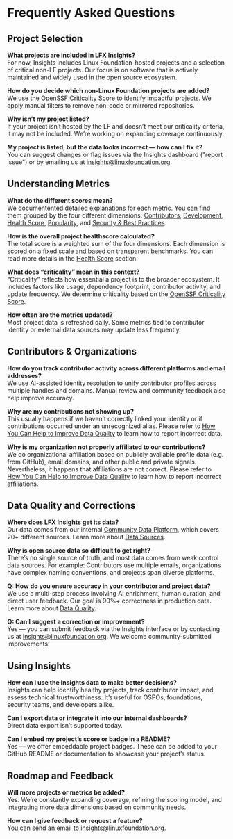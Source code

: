 
# Frequently Asked Questions

## Project Selection

**What projects are included in LFX Insights?**  
For now, Insights includes Linux Foundation-hosted projects and a selection of critical non-LF projects. Our focus is on software that is actively maintained and widely used in the open source ecosystem.

**How do you decide which non-Linux Foundation projects are added?**  
We use the [OpenSSF Criticality Score](https://openssf.org/projects/criticality-score/) to identify impactful projects. We apply manual filters to remove non-code or mirrored repositories.

**Why isn’t my project listed?**  
If your project isn’t hosted by the LF and doesn’t meet our criticality criteria, it may not be included. We’re working on expanding coverage continuously.

**My project is listed, but the data looks incorrect — how can I fix it?**  
You can suggest changes or flag issues via the Insights dashboard ("report issue") or by emailing us at [insights@linuxfoundation.org](mailto:insights@linuxfoundation.org).

## Understanding Metrics

**What do the different scores mean?**  
We documentented detailed explanations for each metric. You can find them grouped by the four different dimensions: [Contributors](../../metrics/contributors/index.md), [Development](../../metrics/development/index.md), [Health Score](../../metrics/health-score/index.md), [Popularity](../../metrics/popularity/index.md), and [Security & Best Practices](../../metrics/security/index.md).

**How is the overall project healthscore calculated?**  
The total score is a weighted sum of the four dimensions. Each dimension is scored on a fixed scale and based on transparent benchmarks. You can read more details in the [Health Score](../../metrics/health-score/index.md) section.

**What does “criticality” mean in this context?**  
“Criticality” reflects how essential a project is to the broader ecosystem. It includes factors like usage, dependency footprint, contributor activity, and update frequency. We determine criticality based on the [OpenSSF Criticality Score](https://openssf.org/projects/criticality-score/).

**How often are the metrics updated?**  
Most project data is refreshed daily. Some metrics tied to contributor identity or external data sources may update less frequently.

## Contributors & Organizations

**How do you track contributor activity across different platforms and email addresses?**  
We use AI-assisted identity resolution to unify contributor profiles across multiple handles and domains. Manual review and community feedback also help improve accuracy.

**Why are my contributions not showing up?**  
This usually happens if we haven’t correctly linked your identity or if contributions occurred under an unrecognized alias. Please refer to [How You Can Help to Improve Data Quality](../../introduction/data-quality/index.md#how-you-can-help-to-improve-data-quality) to learn how to report incorrect data.


**Why is my organization not properly affiliated to our contributions?**  
We do organizational affiliation based on publicly available profile data (e.g. from GitHub), email domains, and other public and private signals. Nevertheless, it happens that affiliations are not correct. Please refer to [ How You Can Help to Improve Data Quality](../../introduction/data-quality/index.md#how-you-can-help-to-improve-data-quality) to learn how to report incorrect affiliations.

## Data Quality and Corrections

**Where does LFX Insights get its data?**  
Our data comes from our internal [Community Data Platform](https://github.com/CrowdDotDev/crowd.dev), which covers 20+ different sources. Learn more about [Data Sources](../../introduction/data-sources/index.md).

**Why is open source data so difficult to get right?**  
There’s no single source of truth, and most data comes from weak control data sources. For example: Contributors use multiple emails, organizations have complex naming conventions, and projects span diverse platforms. 

**Q: How do you ensure accuracy in your contributor and project data?**  
We use a multi-step process involving AI enrichment, human curation, and direct user feedback. Our goal is 90%+ correctness in production data. Learn more about [Data Quality](../../introduction/data-quality/index.md).

**Q: Can I suggest a correction or improvement?**  
Yes — you can submit feedback via the Insights interface or by contacting us at [insights@linuxfoundation.org](mailto:insights@linuxfoundation.org). We welcome community-submitted improvements!

## Using Insights

**How can I use the Insights data to make better decisions?**  
Insights can help identify healthy projects, track contributor impact, and assess technical trustworthiness. It’s useful for OSPOs, foundations, security teams, and developers alike.

**Can I export data or integrate it into our internal dashboards?**  
Direct data export isn’t supported today.

**Can I embed my project’s score or badge in a README?**  
Yes — we offer embeddable project badges. These can be added to your GitHub README or documentation to showcase your project’s status.

## Roadmap and Feedback

**Will more projects or metrics be added?**  
Yes. We’re constantly expanding coverage, refining the scoring model, and integrating more data dimensions based on community needs.

**How can I give feedback or request a feature?**  
You can send an email to [insights@linuxfoundation.org](mailto:insights@linuxfoundation.org).
